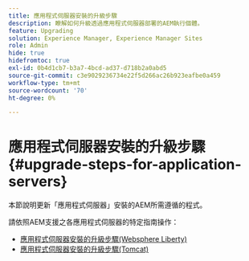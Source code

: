 ```yaml
---
title: 應用程式伺服器安裝的升級步驟
description: 瞭解如何升級透過應用程式伺服器部署的AEM執行個體。
feature: Upgrading
solution: Experience Manager, Experience Manager Sites
role: Admin
hide: true
hidefromtoc: true
exl-id: 0b4d1cb7-b3a7-4bcd-ad37-d718b2a0abd5
source-git-commit: c3e9029236734e22f5d266ac26b923eafbe0a459
workflow-type: tm+mt
source-wordcount: '70'
ht-degree: 0%

---
```


# 應用程式伺服器安裝的升級步驟 {#upgrade-steps-for-application-servers}

本節說明更新「應用程式伺服器」安裝的AEM所需遵循的程式。

請依照AEM支援之各應用程式伺服器的特定指南操作：

* [應用程式伺服器安裝的升級步驟(Websphere Liberty)](/help/sites-deploying/app-server-upgrade-wlp.md)
* [應用程式伺服器安裝的升級步驟(Tomcat)](/help/sites-deploying/app-server-upgrade-tomcat.md)
